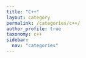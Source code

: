 ```yaml
---
title: "C++"
layout: category
permalink: /categories/c++/
author_profile: true
taxonomy: c++
sidebar:
  nav: "categories"
---
```

